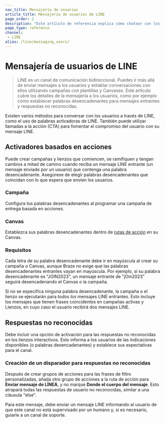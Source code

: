 ```yaml
---
nav_title: Mensajería de usuarios
article_title: Mensajería de usuarios de LINE
page_order: 2
description: "Este artículo de referencia explica cómo chatear con los usuarios utilizando campañas con plantillas y Canvases."
page_type: reference
channel:
 - LINE
alias: /line/messaging_users/
---
```


# Mensajería de usuarios de LINE

> LINE es un canal de comunicación bidireccional. Puedes ir más allá de enviar mensajes a los usuarios y entablar conversaciones con ellos utilizando campañas con plantillas y Canvases. Este artículo cubre los detalles de la mensajería a los usuarios, como por ejemplo cómo establecer palabras desencadenantes para mensajes entrantes y respuestas no reconocidas.

Existen varios métodos para conversar con los usuarios a través de LINE, como el uso de palabras activadoras de LINE. También puede utilizar llamadas a la acción (CTA) para fomentar el compromiso del usuario con su mensaje LINE.

## Activadores basados en acciones

Puede crear campañas y lienzos que comiencen, se ramifiquen y tengan cambios a mitad de camino cuando reciba un mensaje LINE entrante (un mensaje enviado por un usuario) que contenga una palabra desencadenante. Asegúrese de elegir palabras desencadenantes que coincidan con lo que espera que envíen los usuarios.

### Campaña

Configura tus palabras desencadenantes al programar una campaña de entrega basada en acciones.



### Canvas

Establezca sus palabras desencadenantes dentro de [rutas de acción]({{site.baseurl}}/user_guide/engagement_tools/canvas/canvas_components/action_paths) en su Canvas.



### Requisitos

Cada letra de su palabra desencadenante debe ir en mayúscula al crear su campaña o Canvas, aunque Braze no exige que las palabras desencadenantes entrantes vayan en mayúscula. Por ejemplo, si su palabra desencadenante es "JOIN2023", un mensaje entrante de "jOin2023" seguirá desencadenando el Canvas o la campaña.

Si no se especifica ninguna palabra desencadenante, la campaña o el lienzo se ejecutarán para *todos los* mensajes LINE entrantes. Esto incluye los mensajes que tienen frases coincidentes en campañas activas y Lienzos, en cuyo caso el usuario recibirá dos mensajes LINE.

## Respuestas no reconocidas

Debe incluir una opción de activación para las respuestas no reconocidas en los lienzos interactivos. Esto informa a los usuarios de las indicaciones disponibles (o palabras desencadenantes) y establece sus expectativas para el canal.

### Creación de un disparador para respuestas no reconocidas

Después de crear grupos de acciones para las frases de filtro personalizadas, añada otro grupo de acciones a la ruta de acción para **Enviar mensaje de LÍNEA**, y no marque **Donde el cuerpo del mensaje**. Esto atrapará todas las respuestas de usuario no reconocidas, similar a una cláusula "else".

Para este mensaje, debe enviar un mensaje LINE informando al usuario de que este canal no está supervisado por un humano y, si es necesario, guiarle a un canal de soporte.

